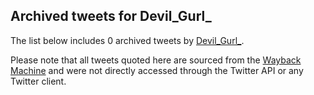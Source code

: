 ## Archived tweets for Devil_Gurl_

The list below includes 0 archived tweets by
[Devil_Gurl_](https://twitter.com/Devil_Gurl_).

Please note that all tweets quoted here are sourced from the
[Wayback Machine](https://web.archive.org) and were not directly accessed through the Twitter API or
any Twitter client.

